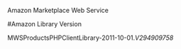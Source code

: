 Amazon Marketplace Web Service

#Amazon Library Version

MWSProductsPHPClientLibrary-2011-10-01._V294909758_

